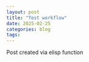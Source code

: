 ```yaml
---
layout: post
title: "Test workflow"
date: 2025-02-25
categories: blog
tags: 
---
```


Post created via elisp function
